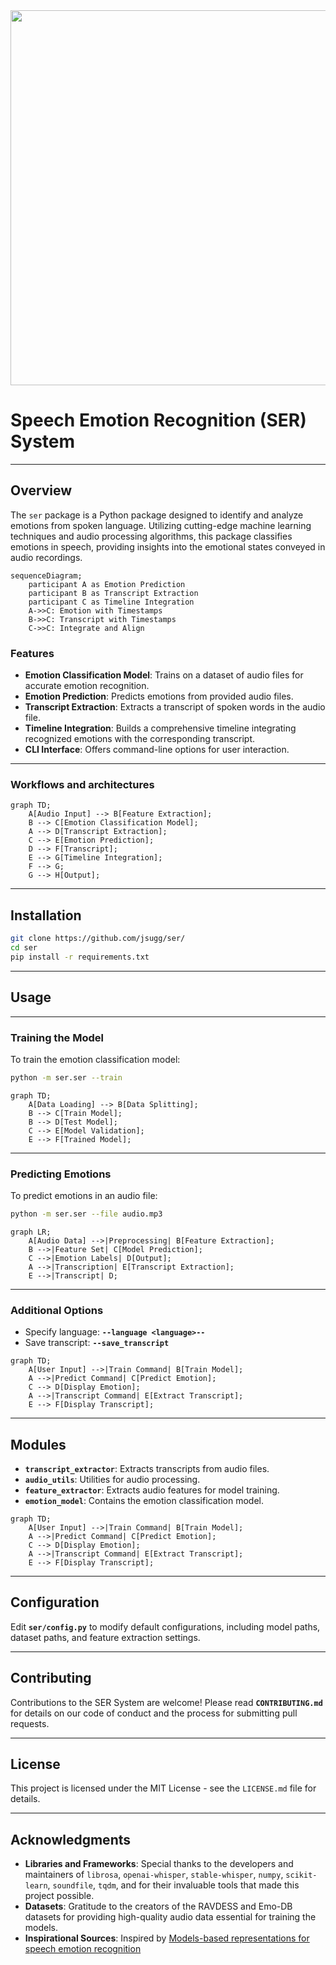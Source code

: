 <div align="center">
    <img src="https://raw.githubusercontent.com/jsugg/ser/main/.github/assets/DALL%C2%B7E%202023-11-15%2020.42.19%20-%20A%20creative%20and%20informative%20header%20image%20for%20a%20GitHub%20repository%20about%20a%20Speech%20Emotion%20Recognition%20(SER)%20System.%20The%20image%20includes%20a%20symbolic%20represe.png" width="600">
</div>


# Speech Emotion Recognition (SER) System
---
## Overview
The `ser` package is a Python package designed to identify and analyze emotions from spoken language. Utilizing cutting-edge machine learning techniques and audio processing algorithms, this package classifies emotions in speech, providing insights into the emotional states conveyed in audio recordings.

```mermaid
sequenceDiagram;
    participant A as Emotion Prediction
    participant B as Transcript Extraction
    participant C as Timeline Integration
    A->>C: Emotion with Timestamps
    B->>C: Transcript with Timestamps
    C->>C: Integrate and Align
```

### Features
- **Emotion Classification Model**: Trains on a dataset of audio files for accurate emotion recognition.
- **Emotion Prediction**: Predicts emotions from provided audio files.
- **Transcript Extraction**: Extracts a transcript of spoken words in the audio file.
- **Timeline Integration**: Builds a comprehensive timeline integrating recognized emotions with the corresponding transcript.
- **CLI Interface**: Offers command-line options for user interaction.
-------
### Workflows and architectures

```mermaid
graph TD;
    A[Audio Input] --> B[Feature Extraction];
    B --> C[Emotion Classification Model];
    A --> D[Transcript Extraction];
    C --> E[Emotion Prediction];
    D --> F[Transcript];
    E --> G[Timeline Integration];
    F --> G;
    G --> H[Output];
```
-------

## Installation

```bash
git clone https://github.com/jsugg/ser/
cd ser
pip install -r requirements.txt
```

-----
## Usage
------
### Training the Model
To train the emotion classification model:

```bash
python -m ser.ser --train
```
```mermaid
graph TD;
    A[Data Loading] --> B[Data Splitting];
    B --> C[Train Model];
    B --> D[Test Model];
    C --> E[Model Validation];
    E --> F[Trained Model];
```
-------
### Predicting Emotions
To predict emotions in an audio file:

```bash
python -m ser.ser --file audio.mp3
```
```mermaid
graph LR;
    A[Audio Data] -->|Preprocessing| B[Feature Extraction];
    B -->|Feature Set| C[Model Prediction];
    C -->|Emotion Labels| D[Output];
    A -->|Transcription| E[Transcript Extraction];
    E -->|Transcript| D;
```
-------
### Additional Options
* Specify language: **`--language <language>--`**
* Save transcript: **`--save_transcript`**

```mermaid
graph TD;
    A[User Input] -->|Train Command| B[Train Model];
    A -->|Predict Command| C[Predict Emotion];
    C --> D[Display Emotion];
    A -->|Transcript Command| E[Extract Transcript];
    E --> F[Display Transcript];
```
---
## Modules
* **`transcript_extractor`**: Extracts transcripts from audio files.
* **`audio_utils`**: Utilities for audio processing.
* **`feature_extractor`**: Extracts audio features for model training.
* **`emotion_model`**: Contains the emotion classification model.

```mermaid
graph TD;
    A[User Input] -->|Train Command| B[Train Model];
    A -->|Predict Command| C[Predict Emotion];
    C --> D[Display Emotion];
    A -->|Transcript Command| E[Extract Transcript];
    E --> F[Display Transcript];
```
---

## Configuration
Edit **`ser/config.py`** to modify default configurations, including model paths, dataset paths, and feature extraction settings.

---

## Contributing
Contributions to the SER System are welcome! Please read **`CONTRIBUTING.md`** for details on our code of conduct and the process for submitting pull requests.

---

## License
This project is licensed under the MIT License - see the `LICENSE.md` file for details.

---

## Acknowledgments
- **Libraries and Frameworks**: Special thanks to the developers and maintainers of `librosa`, `openai-whisper`, `stable-whisper`, `numpy`, `scikit-learn`, `soundfile`, `tqdm`, and for their invaluable tools that made this project possible.
- **Datasets**: Gratitude to the creators of the RAVDESS and Emo-DB datasets for providing high-quality audio data essential for training the models.
- **Inspirational Sources**: Inspired by [Models-based representations for speech emotion recognition](https://arxiv.org/abs/2311.00394)
